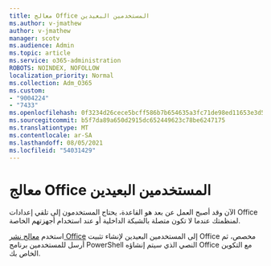 ```yaml
---
title: معالج Office المستخدمين البعيدين
ms.author: v-jmathew
author: v-jmathew
manager: scotv
ms.audience: Admin
ms.topic: article
ms.service: o365-administration
ROBOTS: NOINDEX, NOFOLLOW
localization_priority: Normal
ms.collection: Adm_O365
ms.custom:
- "9004224"
- "7433"
ms.openlocfilehash: 0f3234d26cece5bcff586b7b654635a3fc71de98ed11653e3d52699e1bc965de
ms.sourcegitcommit: b5f7da89a650d2915dc652449623c78be6247175
ms.translationtype: MT
ms.contentlocale: ar-SA
ms.lasthandoff: 08/05/2021
ms.locfileid: "54031429"
---
```

# <a name="deploy-office-to-remote-users-wizard"></a>معالج Office المستخدمين البعيدين

الآن وقد أصبح العمل عن بعد هو القاعدة، يحتاج المستخدمون إلى تلقي إعدادات Office لمنظمتك عندما لا تكون متصلة بالشبكة الداخلية أو عند استخدام أجهزتهم الخاصة.

استخدم [معالج نشر Office](https://go.microsoft.com/fwlink/?linkid=2149564) إلى المستخدمين البعيدين لإنشاء تثبيت Office مخصص، ثم أرسل للمستخدمين برنامج PowerShell النصي الذي سيتم إنشاؤه Office مع التكوين الخاص بك.
